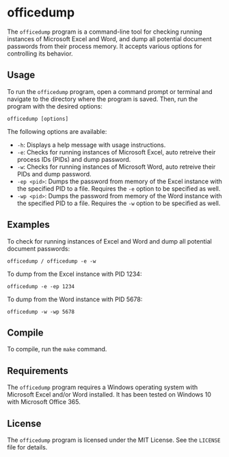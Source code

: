 # officedump

The `officedump` program is a command-line tool for checking running instances of Microsoft Excel and Word, and dump all potential document passwords from their process memory. It accepts various options for controlling its behavior.

## Usage

To run the `officedump` program, open a command prompt or terminal and navigate to the directory where the program is saved. Then, run the program with the desired options:

```
officedump [options]
```

The following options are available:

- `-h`: Displays a help message with usage instructions.
- `-e`: Checks for running instances of Microsoft Excel, auto retreive their process IDs (PIDs) and dump password.
- `-w`: Checks for running instances of Microsoft Word, auto retreive their PIDs and dump password.
- `-ep <pid>`: Dumps the password from memory of the Excel instance with the specified PID to a file. Requires the `-e` option to be specified as well.
- `-wp <pid>`: Dumps the password from memory of the Word instance with the specified PID to a file. Requires the `-w` option to be specified as well.

## Examples

To check for running instances of Excel and Word and dump all potential document passwords:

```
officedump / officedump -e -w
```

To dump from the Excel instance with PID 1234:
```
officedump -e -ep 1234
```

To dump from the Word instance with PID 5678:
```
officedump -w -wp 5678
```

## Compile

To compile, run the `make` command.

## Requirements

The `officedump` program requires a Windows operating system with Microsoft Excel and/or Word installed. It has been tested on Windows 10 with Microsoft Office 365.

## License

The `officedump` program is licensed under the MIT License. See the `LICENSE` file for details.
